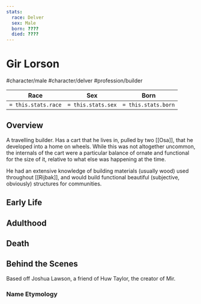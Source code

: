 ```yaml
---
stats:
  race: Delver
  sex: Male
  born: ????
  died: ????
---
```


# Gir Lorson
#character/male #character/delver #profession/builder

Race | Sex | Born
-----|-----|-----
`= this.stats.race` | `= this.stats.sex` | `= this.stats.born` | `= this.stats.died`

## Overview
A travelling builder.
Has a cart that he lives in, pulled by two [[Osa]], that he developed into a home on wheels. While this was not altogether uncommon, the internals of the cart were a particular balance of ornate and functional for the size of it, relative to what else was happening at the time.

He had an extensive knowledge of building materials (usually wood) used throughout [[Rijbak]], and would build functional beautiful (subjective, obviously) structures for communities.

## Early Life

## Adulthood

## Death

## Behind the Scenes
Based off Joshua Lawson, a friend of Huw Taylor, the creator of Mir.
### Name Etymology
